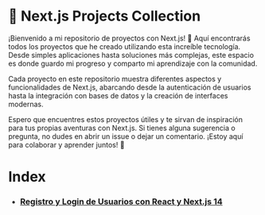 # 🚀 Next.js Projects Collection

¡Bienvenido a mi repositorio de proyectos con Next.js! 🌟 Aquí encontrarás todos los proyectos que he creado utilizando esta increíble tecnología. Desde simples aplicaciones hasta soluciones más complejas, este espacio es donde guardo mi progreso y comparto mi aprendizaje con la comunidad.

Cada proyecto en este repositorio muestra diferentes aspectos y funcionalidades de Next.js, abarcando desde la autenticación de usuarios hasta la integración con bases de datos y la creación de interfaces modernas.

Espero que encuentres estos proyectos útiles y te sirvan de inspiración para tus propias aventuras con Next.js. Si tienes alguna sugerencia o pregunta, no dudes en abrir un issue o dejar un comentario. ¡Estoy aquí para colaborar y aprender juntos! 🙌

# Index
* ### [Registro y Login de Usuarios con React y Next.js 14](https://github.com/LucianoVelasquez/P-Nextjs/tree/main/next-api-doc)